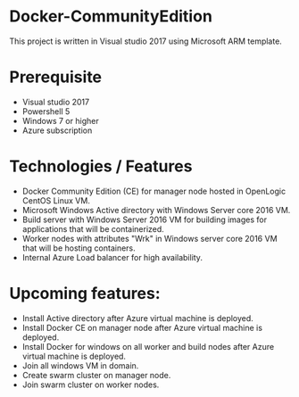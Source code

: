# Docker-CommunityEdition
  This project is written in Visual studio 2017 using Microsoft ARM template. 
  
# Prerequisite
  * Visual studio 2017
  * Powershell 5
  * Windows 7 or higher
  * Azure subscription
  
# Technologies / Features
  * Docker Community Edition (CE) for manager node hosted in OpenLogic CentOS Linux VM.
  * Microsoft Windows Active directory with Windows Server core 2016 VM.
  * Build server with Windows Server 2016 VM for building images for applications that will be containerized.
  * Worker nodes with attributes "Wrk" in Windows server core 2016 VM that will be hosting containers.
  * Internal Azure Load balancer for high availability.
  

# Upcoming features:
  * Install Active directory after Azure virtual machine is deployed.
  * Install Docker CE on manager node after Azure virtual machine is deployed.
  * Install Docker for windows on all worker and build nodes after Azure virtual machine is deployed.
  * Join all windows VM in domain.
  * Create swarm cluster on manager node.
  * Join swarm cluster on worker nodes.
    

